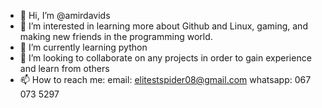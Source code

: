 - 👋 Hi, I’m @amirdavids
- 👀 I’m interested in learning more about Github and Linux, gaming, and making new friends in the programming world.
- 🌱 I’m currently learning python
- 💞️ I’m looking to collaborate on any projects in order to gain experience and learn from others
- 📫 How to reach me: email: elitestspider08@gmail.com
                       whatsapp: 067 073 5297

